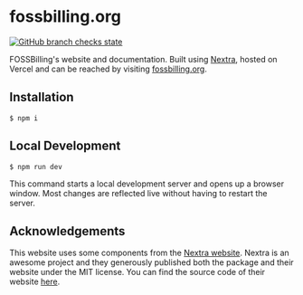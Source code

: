 # fossbilling.org

[![GitHub branch checks state](https://img.shields.io/github/checks-status/fossbilling/fossbilling.org/main)](https://github.com/fossbilling/fossbilling.org/actions/workflows)

FOSSBilling's website and documentation. Built using [Nextra](https://nextra.site/), hosted on Vercel and can be reached by visiting [fossbilling.org](https://fossbilling.org).

## Installation

```
$ npm i
```

## Local Development

```
$ npm run dev
```

This command starts a local development server and opens up a browser window. Most changes are reflected live without having to restart the server.

## Acknowledgements
This website uses some components from the [Nextra website](https://nextra.site). Nextra is an awesome project and they generously published both the package and their website under the MIT license. You can find the source code of their website [here](https://github.com/shuding/nextra/tree/main/docs).
